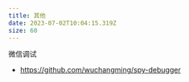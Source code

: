 ```yaml
---
title: 其他
date: 2023-07-02T10:04:15.319Z
size: 60
---
```

微信调试
- https://github.com/wuchangming/spy-debugger

